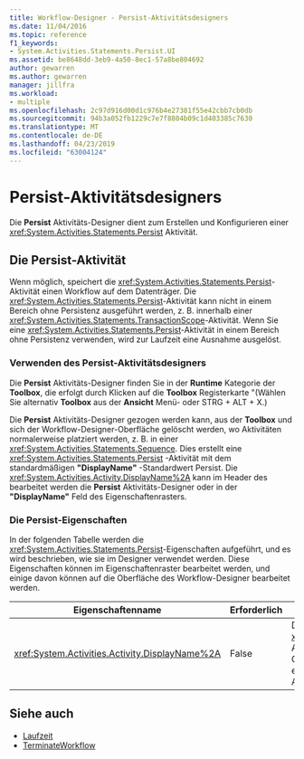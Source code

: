 ```yaml
---
title: Workflow-Designer - Persist-Aktivitätsdesigners
ms.date: 11/04/2016
ms.topic: reference
f1_keywords:
- System.Activities.Statements.Persist.UI
ms.assetid: be8648dd-3eb9-4a50-8ec1-57a8be804692
author: gewarren
ms.author: gewarren
manager: jillfra
ms.workload:
- multiple
ms.openlocfilehash: 2c97d916d00d1c976b4e27381f55e42cbb7cb0db
ms.sourcegitcommit: 94b3a052fb1229c7e7f8804b09c1d403385c7630
ms.translationtype: MT
ms.contentlocale: de-DE
ms.lasthandoff: 04/23/2019
ms.locfileid: "63004124"
---
```

# <a name="persist-activity-designer"></a>Persist-Aktivitätsdesigners

Die **Persist** Aktivitäts-Designer dient zum Erstellen und Konfigurieren einer <xref:System.Activities.Statements.Persist> Aktivität.

## <a name="the-persist-activity"></a>Die Persist-Aktivität

Wenn möglich, speichert die <xref:System.Activities.Statements.Persist>-Aktivität einen Workflow auf dem Datenträger. Die <xref:System.Activities.Statements.Persist>-Aktivität kann nicht in einem Bereich ohne Persistenz ausgeführt werden, z. B. innerhalb einer <xref:System.Activities.Statements.TransactionScope>-Aktivität. Wenn Sie eine <xref:System.Activities.Statements.Persist>-Aktivität in einem Bereich ohne Persistenz verwenden, wird zur Laufzeit eine Ausnahme ausgelöst.

### <a name="using-the-persist-activity-designer"></a>Verwenden des Persist-Aktivitätsdesigners

Die **Persist** Aktivitäts-Designer finden Sie in der **Runtime** Kategorie der **Toolbox**, die erfolgt durch Klicken auf die **Toolbox** Registerkarte "(Wählen Sie alternativ **Toolbox** aus der **Ansicht** Menü- oder STRG + ALT + X.)

Die **Persist** Aktivitäts-Designer gezogen werden kann, aus der **Toolbox** und sich der Workflow-Designer-Oberfläche gelöscht werden, wo Aktivitäten normalerweise platziert werden, z. B. in einer <xref:System.Activities.Statements.Sequence>. Dies erstellt eine <xref:System.Activities.Statements.Persist> -Aktivität mit dem standardmäßigen **"DisplayName"** -Standardwert Persist. Die <xref:System.Activities.Activity.DisplayName%2A> kann im Header des bearbeitet werden die **Persist** Aktivitäts-Designer oder in der **"DisplayName"** Feld des Eigenschaftenrasters.

### <a name="the-persist-properties"></a>Die Persist-Eigenschaften

In der folgenden Tabelle werden die <xref:System.Activities.Statements.Persist>-Eigenschaften aufgeführt, und es wird beschrieben, wie sie im Designer verwendet werden. Diese Eigenschaften können im Eigenschaftenraster bearbeitet werden, und einige davon können auf die Oberfläche des Workflow-Designer bearbeitet werden.

|Eigenschaftenname|Erforderlich|Verwendung|
|-|--------------|-|
|<xref:System.Activities.Activity.DisplayName%2A>|False|Der Anzeigename der <xref:System.Activities.Statements.Persist>-Aktivität. Der Standardwert lautet Persist. Obwohl der Anzeigename nicht unbedingt erforderlich ist, wird empfohlen, einen Anzeigenamen zu verwenden.|

## <a name="see-also"></a>Siehe auch

- [Laufzeit](../workflow-designer/runtime-activity-designers.md)
- [TerminateWorkflow](../workflow-designer/terminateworkflow-activity-designer.md)